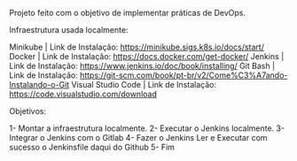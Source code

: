 Projeto feito com o objetivo de implementar práticas de DevOps.

Infraestrutura usada localmente:

Minikube | Link de Instalação: https://minikube.sigs.k8s.io/docs/start/
Docker | Link de Instalação: https://docs.docker.com/get-docker/
Jenkins | Link de Instalação: https://www.jenkins.io/doc/book/installing/
Git Bash | Link de Instalação: https://git-scm.com/book/pt-br/v2/Come%C3%A7ando-Instalando-o-Git
Visual Studio Code | Link de Instalação: https://code.visualstudio.com/download

Objetivos:

1- Montar a infraestrutura localmente.
2- Executar o Jenkins localmente.
3- Integrar o Jenkins com o Gitlab
4- Fazer o Jenkins Ler e Executar com sucesso o Jenkinsfile daqui do Github
5- Fim
